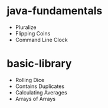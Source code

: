 # java-fundamentals

* Pluralize
* Flipping Coins
* Command Line Clock

# basic-library

* Rolling Dice
* Contains Duplicates
* Calculating Averages
* Arrays of Arrays
